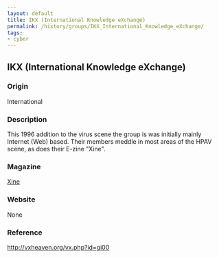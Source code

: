 ```yaml
---
layout: default
title: IKX (International Knowledge eXchange)
permalink: /history/groups/IKX_International_Knowledge_eXchange/
tags:
- cyber
---
```


## IKX (International Knowledge eXchange)

### Origin
International

### Description
This 1996 addition to the virus scene the group is was initially mainly Internet (Web) based. Their members meddle in most areas of the HPAV scene, as does their E-zine "Xine".

### Magazine
[Xine]()

### Website
None

### Reference
http://vxheaven.org/vx.php?id=gi00
